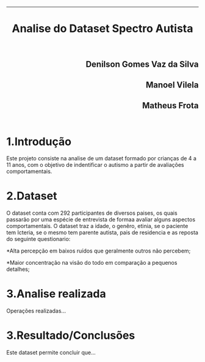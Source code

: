 ﻿***
<h1 align="center" > Analise do Dataset Spectro Autista

<br>
<br>

<h2 align="right">Denilson Gomes Vaz da Silva<br>
<h2 align="right">Manoel Vilela<br>
<h2 align="right">Matheus Frota<br>
<br>

1.Introdução
==========

<p>Este projeto consiste na analise de um dataset formado por crianças de 4 a 11 anos, com o objetivo de indentificar o autismo a partir de avaliações comportamentais.<p/>

2.Dataset
==========

<p>O dataset conta com 292 participantes de diversos paises, os quais passarão por uma espécie de entrevista de formaa avaliar alguns aspectos comportamentais. O dataset traz a idade, o genêro, etinia, se o paciente tem Icteria, se o mesmo tem parente autista, pais de residencia e as reposta do seguinte questionario:<p/>

<p>*Alta percepção em baixos ruídos que geralmente outros não percebem;<p/>
<p>*Maior concentração na visão do todo em comparação a pequenos detalhes;<p/>

3.Analise realizada
==========

<p>Operações realizadas...<p/>

3.Resultado/Conclusões
==========

<p>Este dataset permite concluir que...<p/>